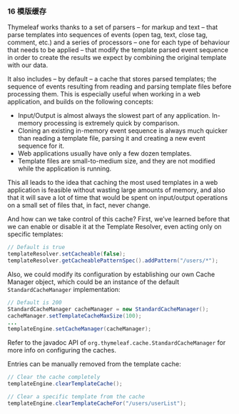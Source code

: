 ### 16 模版缓存

Thymeleaf works thanks to a set of parsers – for markup and text – that parse templates into sequences of events (open tag, text, close tag, comment, etc.) and a series of processors – one for each type of behaviour that needs to be applied – that modify the template parsed event sequence in order to create the results we expect by combining the original template with our data.

It also includes – by default – a cache that stores parsed templates; the sequence of events resulting from reading and parsing template files before processing them. This is especially useful when working in a web application, and builds on the following concepts:

- Input/Output is almost always the slowest part of any application. In-memory processing is extremely quick by comparison.
- Cloning an existing in-memory event sequence is always much quicker than reading a template file, parsing it and creating a new event sequence for it.
- Web applications usually have only a few dozen templates.
- Template files are small-to-medium size, and they are not modified while the application is running.

This all leads to the idea that caching the most used templates in a web application is feasible without wasting large amounts of memory, and also that it will save a lot of time that would be spent on input/output operations on a small set of files that, in fact, never change.

And how can we take control of this cache? First, we’ve learned before that we can enable or disable it at the Template Resolver, even acting only on specific templates:
```java
// Default is true
templateResolver.setCacheable(false);
templateResolver.getCacheablePatternSpec().addPattern("/users/*");
```
Also, we could modify its configuration by establishing our own Cache Manager object, which could be an instance of the default `StandardCacheManager` implementation:
```java
// Default is 200
StandardCacheManager cacheManager = new StandardCacheManager();
cacheManager.setTemplateCacheMaxSize(100);
...
templateEngine.setCacheManager(cacheManager);
```
Refer to the javadoc API of `org.thymeleaf.cache.StandardCacheManager` for more info on configuring the caches.

Entries can be manually removed from the template cache:
```java
// Clear the cache completely
templateEngine.clearTemplateCache();

// Clear a specific template from the cache
templateEngine.clearTemplateCacheFor("/users/userList");
```